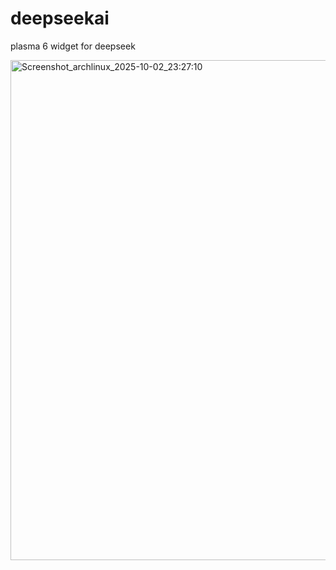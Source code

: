 # deepseekai
plasma 6 widget for deepseek

<img width="1280" height="800" alt="Screenshot_archlinux_2025-10-02_23:27:10" src="https://github.com/user-attachments/assets/4765a98e-9f14-4c4d-8792-ecfd229634c4" />
